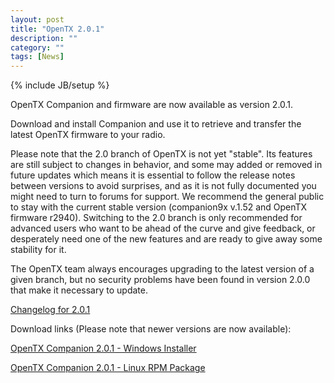 ```yaml
---
layout: post
title: "OpenTX 2.0.1"
description: ""
category: ""
tags: [News]
---
```

{% include JB/setup %}

OpenTX Companion and firmware are now available as version 2.0.1.

Download and install Companion and use it to retrieve and transfer the latest OpenTX firmware to your radio.

Please note that the 2.0 branch of OpenTX is not yet "stable". Its features are still subject to changes in behavior, and some may added or removed in future updates which means it is essential to follow the release notes between versions to avoid surprises, and as it is not fully documented you might need to turn to forums for support. We recommend the general public to stay with the current stable version (companion9x v.1.52 and OpenTX firmware r2940). Switching to the 2.0 branch is only recommended for advanced users who want to be ahead of the curve and give feedback, or desperately need one of the new features and are ready to give away some stability for it.

The OpenTX team always encourages upgrading to the latest version of a given branch, but no security problems have been found in version 2.0.0 that make it necessary to update.

[Changelog for 2.0.1](https://github.com/opentx/opentx/releases/tag/2.0.1)

Download links (Please note that newer versions are now available):

[OpenTX Companion 2.0.1 - Windows Installer](http://downloads-20.open-tx.org/companion/companionInstall_2.0.1.exe)

[OpenTX Companion 2.0.1 - Linux RPM Package](http://downloads-20.open-tx.org/companion/companion-2.0.1-i686.rpm)

